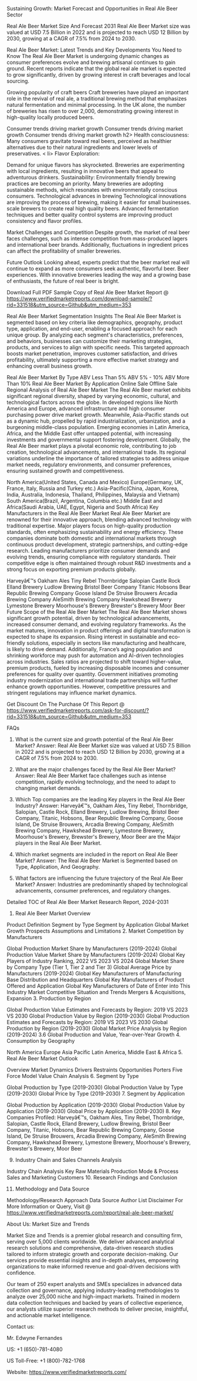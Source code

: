 Sustaining Growth: Market Forecast and Opportunities in Real Ale Beer Sector


Real Ale Beer Market Size And Forecast 2031
Real Ale Beer Market size was valued at USD 7.5 Billion in 2022 and is projected to reach USD 12 Billion by 2030, growing at a CAGR of 7.5% from 2024 to 2030.

Real Ale Beer Market: Latest Trends and Key Developments You Need to Know
The Real Ale Beer Market is undergoing dynamic changes as consumer preferences evolve and brewing artisanal continues to gain ground. Recent reports indicate that the global real ale market is expected to grow significantly, driven by growing interest in craft beverages and local sourcing.

Growing popularity of craft beers
Craft breweries have played an important role in the revival of real ale, a traditional brewing method that emphasizes natural fermentation and minimal processing. In the UK alone, the number of breweries has risen to over 2,000, demonstrating growing interest in high-quality locally produced beers.

Consumer trends driving market growth
Consumer trends driving market growth
Consumer trends driving market growth
h2>
Health consciousness: Many consumers gravitate toward real beers, perceived as healthier alternatives due to their natural ingredients and lower levels of preservatives.
< li>
Flavor Exploration:

Demand for unique flavors has skyrocketed. Breweries are experimenting with local ingredients, resulting in innovative beers that appeal to adventurous drinkers.
Sustainability: Environmentally friendly brewing practices are becoming an priority. Many breweries are adopting sustainable methods, which resonates with environmentally conscious consumers.
Technological advances in brewing
Technological innovations are improving the process of brewing, making it easier for small businesses. scale brewers to create real high quality beers. Advanced fermentation techniques and better quality control systems are improving product consistency and flavor profiles.

Market Challenges and Competition
Despite growth, the market of real beer faces challenges, such as intense competition from mass-produced lagers and international beer brands. Additionally, fluctuations in ingredient prices can affect the profitability of smaller breweries.

Future Outlook
Looking ahead, experts predict that the beer market real will continue to expand as more consumers seek authentic, flavorful beer. Beer experiences. With innovative breweries leading the way and a growing base of enthusiasts, the future of real beer is bright.

Download Full PDF Sample Copy of Real Ale Beer Market Report @ https://www.verifiedmarketreports.com/download-sample/?rid=331518&utm_source=Github&utm_medium=353

Real Ale Beer Market Segmentation Insights
The Real Ale Beer Market is segmented based on key criteria like demographics, geography, product type, application, and end-user, enabling a focused approach for each unique group. By analyzing each segment's characteristics, preferences, and behaviors, businesses can customize their marketing strategies, products, and services to align with specific needs. This targeted approach boosts market penetration, improves customer satisfaction, and drives profitability, ultimately supporting a more effective market strategy and enhancing overall business growth.

Real Ale Beer Market By Type
ABV Less Than 5%
ABV 5% - 10%
ABV More Than 10%
Real Ale Beer Market By Application
Online Sale
Offline Sale
Regional Analysis of Real Ale Beer Market
The Real Ale Beer market exhibits significant regional diversity, shaped by varying economic, cultural, and technological factors across the globe. In developed regions like North America and Europe, advanced infrastructure and high consumer purchasing power drive market growth. Meanwhile, Asia-Pacific stands out as a dynamic hub, propelled by rapid industrialization, urbanization, and a burgeoning middle-class population. Emerging economies in Latin America, Africa, and the Middle East offer untapped potential, with increasing investments and governmental support fostering development. Globally, the Real Ale Beer market plays a pivotal economic role, contributing to job creation, technological advancements, and international trade. Its regional variations underline the importance of tailored strategies to address unique market needs, regulatory environments, and consumer preferences, ensuring sustained growth and competitiveness.

North America(United States, Canada and Mexico)
Europe(Germany, UK, France, Italy, Russia and Turkey etc.)
Asia-Pacific(China, Japan, Korea, India, Australia, Indonesia, Thailand, Philippines, Malaysia and Vietnam)
South America(Brazil, Argentina, Columbia etc.)
Middle East and Africa(Saudi Arabia, UAE, Egypt, Nigeria and South Africa)
Key Manufacturers in the Real Ale Beer Market
Real Ale Beer Market are renowned for their innovative approach, blending advanced technology with traditional expertise. Major players focus on high-quality production standards, often emphasizing sustainability and energy efficiency. These companies dominate both domestic and international markets through continuous product development, strategic partnerships, and cutting-edge research. Leading manufacturers prioritize consumer demands and evolving trends, ensuring compliance with regulatory standards. Their competitive edge is often maintained through robust R&D investments and a strong focus on exporting premium products globally.

Harveyâ€™s
Oakham Ales
Tiny Rebel
Thornbridge
Salopian
Castle Rock
Elland Brewery
Ludlow Brewing
Bristol Beer Company
Titanic
Hobsons
Bear Republic Brewing Company
Goose Island
De Struise Brouwers
Arcadia Brewing Company
AleSmith Brewing Company
Hawkshead Brewery
Lymestone Brewery
Moorhouse's Brewery
Brewster's Brewery
Moor Beer
Future Scope of the Real Ale Beer Market
The Real Ale Beer Market shows significant growth potential, driven by technological advancements, increased consumer demand, and evolving regulatory frameworks. As the market matures, innovation in product offerings and digital transformation is expected to shape its expansion. Rising interest in sustainable and eco-friendly solutions, especially in sectors like manufacturing and healthcare, is likely to drive demand. Additionally, France’s aging population and shrinking workforce may push for automation and AI-driven technologies across industries. Sales ratios are projected to shift toward higher-value, premium products, fueled by increasing disposable incomes and consumer preferences for quality over quantity. Government initiatives promoting industry modernization and international trade partnerships will further enhance growth opportunities. However, competitive pressures and stringent regulations may influence market dynamics.

Get Discount On The Purchase Of This Report @ https://www.verifiedmarketreports.com/ask-for-discount/?rid=331518&utm_source=Github&utm_medium=353

FAQs
1. What is the current size and growth potential of the Real Ale Beer Market?
Answer: Real Ale Beer Market size was valued at USD 7.5 Billion in 2022 and is projected to reach USD 12 Billion by 2030, growing at a CAGR of 7.5% from 2024 to 2030.

2. What are the major challenges faced by the Real Ale Beer Market?
Answer: Real Ale Beer Market face challenges such as intense competition, rapidly evolving technology, and the need to adapt to changing market demands.

3. Which Top companies are the leading Key players in the Real Ale Beer Industry?
Answer: Harveyâ€™s, Oakham Ales, Tiny Rebel, Thornbridge, Salopian, Castle Rock, Elland Brewery, Ludlow Brewing, Bristol Beer Company, Titanic, Hobsons, Bear Republic Brewing Company, Goose Island, De Struise Brouwers, Arcadia Brewing Company, AleSmith Brewing Company, Hawkshead Brewery, Lymestone Brewery, Moorhouse's Brewery, Brewster's Brewery, Moor Beer are the Major players in the Real Ale Beer Market.

4. Which market segments are included in the report on Real Ale Beer Market?
Answer: The Real Ale Beer Market is Segmented based on Type, Application, And Geography.

5. What factors are influencing the future trajectory of the Real Ale Beer Market?
Answer: Industries are predominantly shaped by technological advancements, consumer preferences, and regulatory changes.

Detailed TOC of Real Ale Beer Market Research Report, 2024-2031
1. Real Ale Beer Market Overview

Product Definition
Segment by Type
Segment by Application
Global Market Growth Prospects
Assumptions and Limitations
2. Market Competition by Manufacturers

Global Production Market Share by Manufacturers (2019-2024)
Global Production Value Market Share by Manufacturers (2019-2024)
Global Key Players of Industry Ranking, 2022 VS 2023 VS 2024
Global Market Share by Company Type (Tier 1, Tier 2 and Tier 3)
Global Average Price by Manufacturers (2019-2024)
Global Key Manufacturers of Manufacturing Base Distribution and Headquarters
Global Key Manufacturers of Product Offered and Application
Global Key Manufacturers of Date of Enter into This Industry
Market Competitive Situation and Trends
Mergers & Acquisitions, Expansion
3. Production by Region

Global Production Value Estimates and Forecasts by Region: 2019 VS 2023 VS 2030
Global Production Value by Region (2019-2030)
Global Production Estimates and Forecasts by Region: 2019 VS 2023 VS 2030
Global Production by Region (2019-2030)
Global Market Price Analysis by Region (2019-2024) 3.6 Global Production and Value, Year-over-Year Growth
4. Consumption by Geography

North America
Europe
Asia Pacific
Latin America, Middle East & Africa
5. Real Ale Beer Market Outlook

Overview
Market Dynamics
Drivers
Restraints
Opportunities
Porters Five Force Model
Value Chain Analysis 
6. Segment by Type

Global Production by Type (2019-2030)
Global Production Value by Type (2019-2030)
Global Price by Type (2019-2030)
7. Segment by Application

Global Production by Application (2019-2030)
Global Production Value by Application (2019-2030)
Global Price by Application (2019-2030)
8. Key Companies Profiled: Harveyâ€™s, Oakham Ales, Tiny Rebel, Thornbridge, Salopian, Castle Rock, Elland Brewery, Ludlow Brewing, Bristol Beer Company, Titanic, Hobsons, Bear Republic Brewing Company, Goose Island, De Struise Brouwers, Arcadia Brewing Company, AleSmith Brewing Company, Hawkshead Brewery, Lymestone Brewery, Moorhouse's Brewery, Brewster's Brewery, Moor Beer

9. Industry Chain and Sales Channels Analysis

Industry Chain Analysis
Key Raw Materials
Production Mode & Process
Sales and Marketing
Customers
10. Research Findings and Conclusion

11. Methodology and Data Source

Methodology/Research Approach
Data Source
Author List
Disclaimer
For More Information or Query, Visit @ https://www.verifiedmarketreports.com/report/real-ale-beer-market/

About Us: Market Size and Trends

Market Size and Trends is a premier global research and consulting firm, serving over 5,000 clients worldwide. We deliver advanced analytical research solutions and comprehensive, data-driven research studies tailored to inform strategic growth and corporate decision-making. Our services provide essential insights and in-depth analyses, empowering organizations to make informed revenue and goal-driven decisions with confidence.

Our team of 250 expert analysts and SMEs specializes in advanced data collection and governance, applying industry-leading methodologies to analyze over 25,000 niche and high-impact markets. Trained in modern data collection techniques and backed by years of collective experience, our analysts utilize superior research methods to deliver precise, insightful, and actionable market intelligence.

Contact us:

Mr. Edwyne Fernandes

US: +1 (650)-781-4080

US Toll-Free: +1 (800)-782-1768

Website: https://www.verifiedmarketreports.com/
